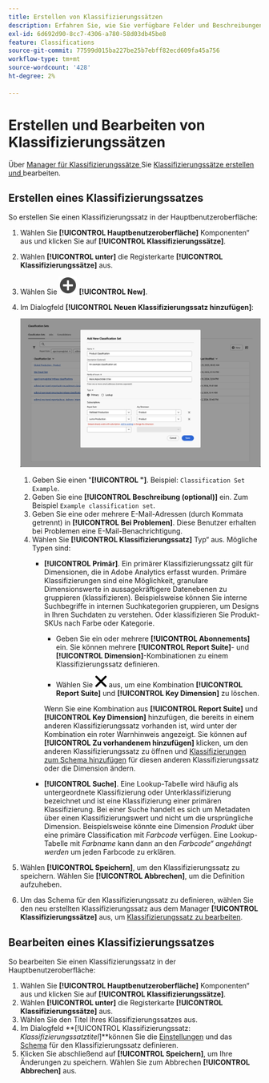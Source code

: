 ```yaml
---
title: Erstellen von Klassifizierungssätzen
description: Erfahren Sie, wie Sie verfügbare Felder und Beschreibungen beim Erstellen eines Klassifizierungssatzes erstellen können.
exl-id: 6d692d90-8cc7-4306-a780-58d03db45be8
feature: Classifications
source-git-commit: 77599d015ba227be25b7ebff82ecd609fa45a756
workflow-type: tm+mt
source-wordcount: '428'
ht-degree: 2%

---
```


# Erstellen und Bearbeiten von Klassifizierungssätzen

Über [ Manager für Klassifizierungssätze ](#create-a-classification-set) Sie [ Klassifizierungssätze erstellen und ](#edit-a-classification-set) bearbeiten.

## Erstellen eines Klassifizierungssatzes

So erstellen Sie einen Klassifizierungssatz in der Hauptbenutzeroberfläche:

1. Wählen Sie **[!UICONTROL Hauptbenutzeroberfläche]** Komponenten“ aus und klicken Sie auf **[!UICONTROL Klassifizierungssätze]**.
1. Wählen **[!UICONTROL unter]** die Registerkarte **[!UICONTROL Klassifizierungssätze]** aus.
1. Wählen Sie ![AddCircle](/help/assets/icons/AddCircle.svg) **[!UICONTROL New]**.
1. Im Dialogfeld **[!UICONTROL Neuen Klassifizierungssatz hinzufügen]**:

   ![Klassifizierungssätze - Neuen Klassifizierungssatz hinzufügen](assets/classifications-sets-new.png)

   1. Geben Sie einen &quot;**[!UICONTROL &quot;]**. Beispiel: `Classification Set Example`.
   1. Geben Sie eine **[!UICONTROL Beschreibung (optional)]** ein. Zum Beispiel `Example classification set`.
   1. Geben Sie eine oder mehrere E-Mail-Adressen (durch Kommata getrennt) in **[!UICONTROL Bei Problemen]**. Diese Benutzer erhalten bei Problemen eine E-Mail-Benachrichtigung.
   1. Wählen Sie **[!UICONTROL Klassifizierungssatz]** Typ“ aus. Mögliche Typen sind:
      * **[!UICONTROL Primär]**. Ein primärer Klassifizierungssatz gilt für Dimensionen, die in Adobe Analytics erfasst wurden. Primäre Klassifizierungen sind eine Möglichkeit, granulare Dimensionswerte in aussagekräftigere Datenebenen zu gruppieren (klassifizieren). Beispielsweise können Sie interne Suchbegriffe in internen Suchkategorien gruppieren, um Designs in Ihren Suchdaten zu verstehen. Oder klassifizieren Sie Produkt-SKUs nach Farbe oder Kategorie.
         * Geben Sie ein oder mehrere **[!UICONTROL Abonnements]** ein.  Sie können mehrere **[!UICONTROL Report Suite]**- und **[!UICONTROL Dimension]**-Kombinationen zu einem Klassifizierungssatz definieren.

         * Wählen Sie ![CrossSize400](/help/assets/icons/CrossSize400.svg) aus, um eine Kombination **[!UICONTROL Report Suite]** und **[!UICONTROL Key Dimension]** zu löschen.

        Wenn Sie eine Kombination aus **[!UICONTROL Report Suite]** und **[!UICONTROL Key Dimension]** hinzufügen, die bereits in einem anderen Klassifizierungssatz vorhanden ist, wird unter der Kombination ein roter Warnhinweis angezeigt. Sie können auf **[!UICONTROL Zu vorhandenem hinzufügen]** klicken, um den anderen Klassifizierungssatz zu öffnen und [Klassifizierungen zum Schema hinzufügen](schema.md) für diesen anderen Klassifizierungssatz oder die Dimension ändern.
      * **[!UICONTROL Suche]**. Eine Lookup-Tabelle wird häufig als untergeordnete Klassifizierung oder Unterklassifizierung bezeichnet und ist eine Klassifizierung einer primären Klassifizierung. Bei einer Suche handelt es sich um Metadaten über einen Klassifizierungswert und nicht um die ursprüngliche Dimension. Beispielsweise könnte eine Dimension *Produkt* über eine primäre Classification mit *Farbcode* verfügen. Eine Lookup-Tabelle mit *Farbname* kann dann an den *Farbcode“ angehängt werden* um jeden Farbcode zu erklären.
1. Wählen **[!UICONTROL Speichern]**, um den Klassifizierungssatz zu speichern. Wählen Sie **[!UICONTROL Abbrechen]**, um die Definition aufzuheben.
1. Um das Schema für den Klassifizierungssatz zu definieren, wählen Sie den neu erstellten Klassifizierungssatz aus dem Manager **[!UICONTROL Klassifizierungssätze]** aus, um [Klassifizierungssatz zu bearbeiten](#edit-a-classification-set).


## Bearbeiten eines Klassifizierungssatzes

So bearbeiten Sie einen Klassifizierungssatz in der Hauptbenutzeroberfläche:

1. Wählen Sie **[!UICONTROL Hauptbenutzeroberfläche]** Komponenten“ aus und klicken Sie auf **[!UICONTROL Klassifizierungssätze]**.
1. Wählen **[!UICONTROL unter]** die Registerkarte **[!UICONTROL Klassifizierungssätze]** aus.
1. Wählen Sie den Titel Ihres Klassifizierungssatzes aus.
1. Im Dialogfeld **[!UICONTROL Klassifizierungssatz: _Klassifizierungssatztitel_]**können Sie die [Einstellungen](settings.md) und das [Schema](schema.md) für den Klassifizierungssatz definieren.
1. Klicken Sie abschließend auf **[!UICONTROL Speichern]**, um Ihre Änderungen zu speichern. Wählen Sie zum Abbrechen **[!UICONTROL Abbrechen]** aus.


<!--


### Schema

In the Schema tab 





You can use the Classification set manager to create a classification set.

**[!UICONTROL Components]** > **[!UICONTROL Classification sets]** > **[!UICONTROL Sets]** > **[!UICONTROL Add]**

When creating a classification set, the following fields are available.

* **[!UICONTROL Name]**: A text field used to identify the classification set. This field cannot be edited upon creation, but can be renamed later.
* **[!UICONTROL Column Name]**: The name of the first classification dimension that you want to create. This field is the dimension name used in Analysis Workspace, and the column name when exporting classification data. You can add more column names after the classification set is created.
* **[!UICONTROL Type]**: Radio buttons that indicate the type of classification.
  * **[!UICONTROL Primary]**: Apply to dimensions collected in Analytics. They are a way to group (classify) granular dimension values into more meaningful levels of data. For example, you might want to group internal search keywords into internal search categories, to better understand themes in your search data.
  * **[!UICONTROL Lookup]**: Commonly referred to as child or subclassifications, a lookup table is a classification of a primary classification. It is metadata about a classification value, rather than the original dimension. For example, the Product variable might have a primary classification of 'Color code'. A lookup table of 'Color name' could then be attached to 'Color code' to further explain what each code means.
* **[!UICONTROL Subscriptions]** The report suites and dimensions that this classification set applies to. You can add multiple report suite and dimension combinations to a classification set.

![Create a Classification set](../../assets/classification-set-create.png)

If a classification set exists for a given report suite + variable, the classification is added to the schema instead. A given report suite + variable combination cannot belong to multiple classification sets.

-->